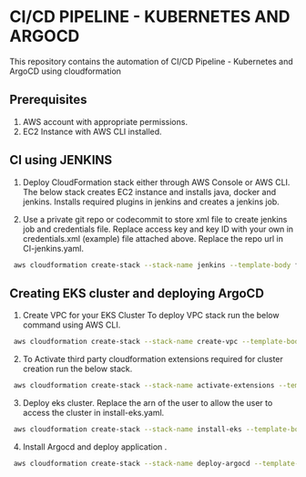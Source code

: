 

# CI/CD PIPELINE - KUBERNETES AND ARGOCD
This repository contains the automation of CI/CD Pipeline - Kubernetes and ArgoCD using cloudformation

## Prerequisites
1. AWS account with appropriate permissions.
2. EC2 Instance with AWS CLI installed.

## CI using JENKINS
1. Deploy CloudFormation stack either through AWS Console or AWS CLI. The below stack creates EC2 instance and installs java, docker and jenkins. Installs required plugins in jenkins and creates a jenkins job.

2. Use a private git repo or codecommit to store xml file to create jenkins job and credentials file. Replace access key and key ID with your own in credentials.xml (example) file attached above. Replace the repo url in CI-jenkins.yaml.

```bash
 aws cloudformation create-stack --stack-name jenkins --template-body file://CI-jenkins.yaml 
```

## Creating EKS cluster and deploying ArgoCD

1. Create VPC for your EKS Cluster
To deploy VPC stack run the below command using AWS CLI.

```bash
 aws cloudformation create-stack --stack-name create-vpc --template-body file://create-vpc.yaml
```
2. To Activate third party cloudformation extensions required for cluster creation run the below stack.

```bash
 aws cloudformation create-stack --stack-name activate-extensions --template-body file://activate-extensions.yaml
```

3. Deploy eks cluster. Replace the arn of the user to allow the user to access the cluster in install-eks.yaml.

```bash
 aws cloudformation create-stack --stack-name install-eks --template-body file://install-eks.yaml
```

4. Install Argocd and deploy application .

```bash
 aws cloudformation create-stack --stack-name deploy-argocd --template-body file://Deploy-argocd.yaml
```


